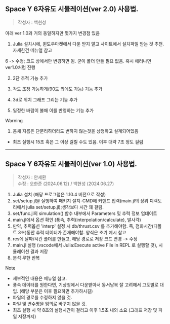 ## Space Y 6자유도 시뮬레이션(ver 2.0) 사용법.
> 작성자 : 백현성

아래 ver 1.0과 거의 동일하지만 몇가지 변경점 있음

1. Julia 설치시에, 윈도우마켓에서 다운 받지 말고 사이트에서 설치파일 받는 것 추천.  자세한건 메뉴얼 참고

6 -> 수정; 코드 상에서만 변경하면 됨. 굳이 폴더 만들 필요 없음. 혹시 에러나면 ver1.0처럼 진행

2. 2단 추적 기능 추가

3. 각도 조정 가능하게(90도 외에도 가능) 기능 추가

4. 3d로 위치 그래프 그리는 기능 추가

5. 일정한 바람이 불때 이를 반영하는 기능 추가

> [!WARNING]
> 1. 몸체 지름은 단분리하더라도 변하지 않는것을 상정하고 설계되어있음
> 
> * 최초 실행시 15초 혹은 그 이상 걸릴 수도 있음. 이후 대략 7초 정도 걸림

----

## Space Y 6자유도 시뮬레이션(ver 1.0) 사용법.
> 작성자 : 안세환    
> 수정 : 오한준 (2024.06.12) / 백현성 (2024.06.27)

1. Julia 설치 (해당 프로그램은 1.10.4 버전으로 작성)
2. set/setup.jl을 실행하여 패키지 설치-CMD에 커맨드 입력(main.jl의 상위 디렉토리에서 julia set/setup.jl);생각보다 시간 꽤 걸림.
3. set/func.jl의 simulation() 함수 내부에서 Parameters 및 추력 정보 업데이트
4. main.jl에서 옵션 확인 (풍속, 추력(interpolation/calculate), 발사각)
5. 만약, 추력옵션 'interp' 설정 시 db/thrust.csv 를 추가해야함. 즉, 점화시간(디폴트 3초)동안 추력 데이터가 존재해야함. 양식은 초기 예시 참고
6. res에 날짜/시간 폴더를 만들고, 해당 경로로 저장 코드 변경 -> 수정
7. main.jl 실행 (vscode에서 Julia:Execute active File in REPL 로 실행할 것), 시뮬레이션 결과 저장
8. 분석 무한 반복

> [!note]
> - 세부적인 내용은 메뉴얼 참고.    
> - 풍속 데이터를 원한다면, 기상청에서 다운받아서 동서남북 잘 고려해서 고도별로 대입. (해당 부분은 이후 필요하면 추가하시길)    
> - 파일의 경로를 수정하지 않을 것.       
> - 파일 및 변수명을 임의로 바꾸지 않을 것.      
> - 최초 실행 시 약 8초의 실행시간이 걸리고 이후 1.5초 내외 소요 (그래프 저장 및 파일 저장까지)    
 




